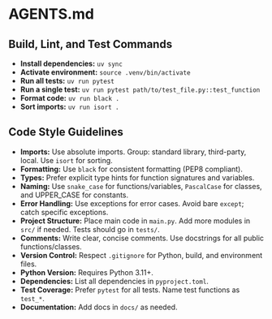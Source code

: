 # AGENTS.md

## Build, Lint, and Test Commands

- **Install dependencies:** `uv sync`
- **Activate environment:** `source .venv/bin/activate`
- **Run all tests:** `uv run pytest`
- **Run a single test:** `uv run pytest path/to/test_file.py::test_function`
- **Format code:** `uv run black .`
- **Sort imports:** `uv run isort .`

## Code Style Guidelines

- **Imports:** Use absolute imports. Group: standard library, third-party, local. Use `isort` for sorting.
- **Formatting:** Use `black` for consistent formatting (PEP8 compliant).
- **Types:** Prefer explicit type hints for function signatures and variables.
- **Naming:** Use `snake_case` for functions/variables, `PascalCase` for classes, and UPPER_CASE for constants.
- **Error Handling:** Use exceptions for error cases. Avoid bare `except`; catch specific exceptions.
- **Project Structure:** Place main code in `main.py`. Add more modules in `src/` if needed. Tests should go in `tests/`.
- **Comments:** Write clear, concise comments. Use docstrings for all public functions/classes.
- **Version Control:** Respect `.gitignore` for Python, build, and environment files.
- **Python Version:** Requires Python 3.11+.
- **Dependencies:** List all dependencies in `pyproject.toml`.
- **Test Coverage:** Prefer `pytest` for all tests. Name test functions as `test_*`.
- **Documentation:** Add docs in `docs/` as needed.
